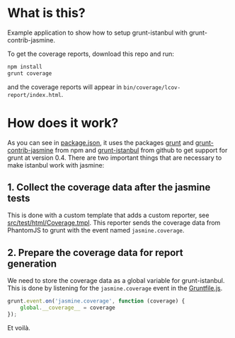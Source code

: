 # What is this?

Example application to show how to setup grunt-istanbul with
grunt-contrib-jasmine.

To get the coverage reports, download this repo and run:
```bash
npm install
grunt coverage
```
and the coverage reports will appear in `bin/coverage/lcov-report/index.html`.

# How does it work?

As you can see in [package.json](/maenu/example-grunt-jasmine-istanbul/blob/master/package.json), it uses the packages
[grunt](https://github.com/gruntjs/grunt) and
[grunt-contrib-jasmine](https://github.com/gruntjs/grunt-contrib-jasmine) from
npm and [grunt-istanbul](https://github.com/taichi/grunt-istanbul) from github
to get support for grunt at version 0.4. There are two important things that are
necessary to make istanbul work with jasmine:

## 1. Collect the coverage data after the jasmine tests

This is done with a custom template that adds a custom reporter, see
[src/test/html/Coverage.tmpl](/maenu/example-grunt-jasmine-istanbul/blob/master/src/test/html/Coverage.tmpl).
This reporter sends the coverage data from PhantomJS to grunt with the event
named `jasmine.coverage`.

## 2. Prepare the coverage data for report generation

We need to store the coverage data as a global variable for grunt-istanbul. This
is done by listening for the `jasmine.coverage` event in the
[Gruntfile.js](/maenu/example-grunt-jasmine-istanbul/blob/master/Gruntfile.js).
```javascript
grunt.event.on('jasmine.coverage', function (coverage) {
	global.__coverage__ = coverage
});
```
Et voilà.